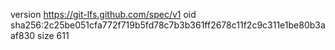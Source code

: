 version https://git-lfs.github.com/spec/v1
oid sha256:2c25be051cfa772f719b5fd78c7b3b361ff2678c11f2c9c311e1be80b3aaf830
size 611
